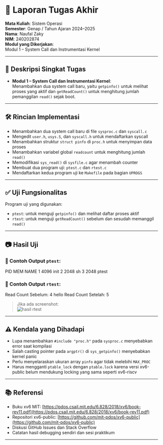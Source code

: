 # 📝 Laporan Tugas Akhir

**Mata Kuliah**: Sistem Operasi  
**Semester**: Genap / Tahun Ajaran 2024–2025  
**Nama**: Naufal Zaky  
**NIM**: 240202874  
**Modul yang Dikerjakan**:  
Modul 1 – System Call dan Instrumentasi Kernel

---

## 📌 Deskripsi Singkat Tugas

* **Modul 1 – System Call dan Instrumentasi Kernel**:  
  Menambahkan dua system call baru, yaitu `getpinfo()` untuk melihat proses yang aktif dan `getReadCount()` untuk menghitung jumlah pemanggilan `read()` sejak boot.

---

## 🛠️ Rincian Implementasi

* Menambahkan dua system call baru di file `sysproc.c` dan `syscall.c`
* Mengedit `user.h`, `usys.S`, dan `syscall.h` untuk mendaftarkan syscall
* Menambahkan struktur `struct pinfo` di `proc.h` untuk menyimpan data proses
* Menambahkan variabel global `readcount` untuk menghitung jumlah `read()`
* Memodifikasi `sys_read()` di `sysfile.c` agar menambah counter
* Membuat dua program uji: `ptest.c` dan `rtest.c`
* Mendaftarkan kedua program uji ke `Makefile` pada bagian `UPROGS`

---

## ✅ Uji Fungsionalitas

Program uji yang digunakan:

* `ptest`: untuk menguji `getpinfo()` dan melihat daftar proses aktif
* `rtest`: untuk menguji `getReadCount()` sebelum dan sesudah memanggil `read()`

---

## 📷 Hasil Uji

### 📍 Contoh Output `ptest`:

PID MEM NAME
1 4096 init
2 2048 sh
3 2048 ptest

### 📍 Contoh Output `rtest`:

Read Count Sebelum: 4
hello
Read Count Setelah: 5

> Jika ada screenshot:  
> ![hasil rtest](./screenshots/rtest_output.png)

---

## ⚠️ Kendala yang Dihadapi

* Lupa menambahkan `#include "proc.h"` pada `sysproc.c` menyebabkan error saat kompilasi
* Salah casting pointer pada `argptr()` di `sys_getpinfo()` menyebabkan kernel panic
* Perlu menyelaraskan ukuran array `pinfo` agar tidak melebihi `MAX_PROC`
* Harus mengganti `ptable_lock` dengan `ptable.lock` karena versi xv6-public belum mendukung locking yang sama seperti xv6-riscv

---

## 📚 Referensi

* Buku xv6 MIT: [https://pdos.csail.mit.edu/6.828/2018/xv6/book-rev11.pdf](https://pdos.csail.mit.edu/6.828/2018/xv6/book-rev11.pdf)
* Repositori xv6-public: [https://github.com/mit-pdos/xv6-public](https://github.com/mit-pdos/xv6-public)
* Diskusi GitHub Issues dan Stack Overflow
* Catatan hasil debugging sendiri dan sesi praktikum

---
